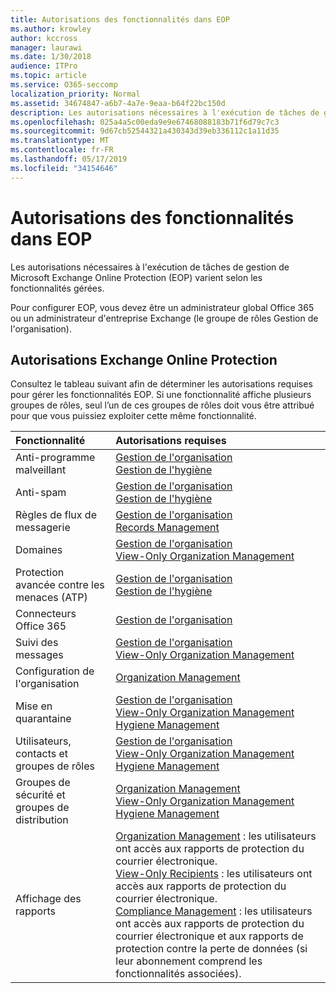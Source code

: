 ```yaml
---
title: Autorisations des fonctionnalités dans EOP
ms.author: krowley
author: kccross
manager: laurawi
ms.date: 1/30/2018
audience: ITPro
ms.topic: article
ms.service: O365-seccomp
localization_priority: Normal
ms.assetid: 34674847-a6b7-4a7e-9eaa-b64f22bc150d
description: Les autorisations nécessaires à l'exécution de tâches de gestion de Microsoft Exchange Online Protection (EOP) varient selon les fonctionnalités gérées.
ms.openlocfilehash: 025a4a5c00eda9e9e67468088183b71f6d79c7c3
ms.sourcegitcommit: 9d67cb52544321a430343d39eb336112c1a11d35
ms.translationtype: MT
ms.contentlocale: fr-FR
ms.lasthandoff: 05/17/2019
ms.locfileid: "34154646"
---
```

# <a name="feature-permissions-in-eop"></a>Autorisations des fonctionnalités dans EOP

Les autorisations nécessaires à l'exécution de tâches de gestion de Microsoft Exchange Online Protection (EOP) varient selon les fonctionnalités gérées. 
  
Pour configurer EOP, vous devez être un administrateur global Office 365 ou un administrateur d'entreprise Exchange (le groupe de rôles Gestion de l'organisation).
  
## <a name="exchange-online-protection-permissions"></a>Autorisations Exchange Online Protection

Consultez le tableau suivant afin de déterminer les autorisations requises pour gérer les fonctionnalités EOP. Si une fonctionnalité affiche plusieurs groupes de rôles, seul l’un de ces groupes de rôles doit vous être attribué pour que vous puissiez exploiter cette même fonctionnalité.
  
|**Fonctionnalité**|**Autorisations requises**|
|:-----|:-----|
|Anti-programme malveillant  <br/> |[Gestion de l'organisation](http://technet.microsoft.com/library/0bfd21c1-86ac-4369-86b7-aeba386741c8.aspx) <br/> [Gestion de l'hygiène](http://technet.microsoft.com/library/fc0a9ec2-9c3d-42f6-8442-8603fb29d464.aspx) <br/> |
|Anti-spam  <br/> |[Gestion de l'organisation](http://technet.microsoft.com/library/0bfd21c1-86ac-4369-86b7-aeba386741c8.aspx) <br/> [Gestion de l'hygiène](http://technet.microsoft.com/library/fc0a9ec2-9c3d-42f6-8442-8603fb29d464.aspx) <br/> |
|Règles de flux de messagerie  <br/> |[Gestion de l'organisation](http://technet.microsoft.com/library/0bfd21c1-86ac-4369-86b7-aeba386741c8.aspx) <br/> [Records Management](http://technet.microsoft.com/library/0e0c95ce-6109-4591-b86d-c6cfd44d21f5.aspx) <br/> |
|Domaines  <br/> |[Gestion de l'organisation](http://technet.microsoft.com/library/0bfd21c1-86ac-4369-86b7-aeba386741c8.aspx) <br/> [View-Only Organization Management](http://technet.microsoft.com/library/c514c6d0-0157-4c52-9ec6-441d9a30f3df.aspx) <br/> |
|Protection avancée contre les menaces (ATP)  <br/> |[Gestion de l'organisation](http://technet.microsoft.com/library/0bfd21c1-86ac-4369-86b7-aeba386741c8.aspx) <br/> [Gestion de l'hygiène](http://technet.microsoft.com/library/fc0a9ec2-9c3d-42f6-8442-8603fb29d464.aspx) <br/> |
|Connecteurs Office 365  <br/> |[Gestion de l'organisation](http://technet.microsoft.com/library/0bfd21c1-86ac-4369-86b7-aeba386741c8.aspx) <br/> |
|Suivi des messages  <br/> |[Gestion de l'organisation](http://technet.microsoft.com/library/0bfd21c1-86ac-4369-86b7-aeba386741c8.aspx) <br/> [View-Only Organization Management](http://technet.microsoft.com/library/c514c6d0-0157-4c52-9ec6-441d9a30f3df.aspx) <br/> |
|Configuration de l'organisation  <br/> |[Organization Management](http://technet.microsoft.com/library/0bfd21c1-86ac-4369-86b7-aeba386741c8.aspx) <br/> |
|Mise en quarantaine  <br/> |[Gestion de l'organisation](http://technet.microsoft.com/library/0bfd21c1-86ac-4369-86b7-aeba386741c8.aspx) <br/> [View-Only Organization Management](http://technet.microsoft.com/library/c514c6d0-0157-4c52-9ec6-441d9a30f3df.aspx) <br/> [Hygiene Management](http://technet.microsoft.com/library/fc0a9ec2-9c3d-42f6-8442-8603fb29d464.aspx) <br/> |
|Utilisateurs, contacts et groupes de rôles  <br/> |[Gestion de l'organisation](http://technet.microsoft.com/library/0bfd21c1-86ac-4369-86b7-aeba386741c8.aspx) <br/> [View-Only Organization Management](http://technet.microsoft.com/library/c514c6d0-0157-4c52-9ec6-441d9a30f3df.aspx) <br/> [Hygiene Management](http://technet.microsoft.com/library/fc0a9ec2-9c3d-42f6-8442-8603fb29d464.aspx) <br/> |
|Groupes de sécurité et groupes de distribution  <br/> |[Organization Management](http://technet.microsoft.com/library/0bfd21c1-86ac-4369-86b7-aeba386741c8.aspx) <br/> [View-Only Organization Management](http://technet.microsoft.com/library/c514c6d0-0157-4c52-9ec6-441d9a30f3df.aspx) <br/> [Hygiene Management](http://technet.microsoft.com/library/fc0a9ec2-9c3d-42f6-8442-8603fb29d464.aspx) <br/> |
|Affichage des rapports  <br/> |[Organization Management](http://technet.microsoft.com/library/0bfd21c1-86ac-4369-86b7-aeba386741c8.aspx) : les utilisateurs ont accès aux rapports de protection du courrier électronique.  <br/> [View-Only Recipients](http://technet.microsoft.com/library/37e66b92-81d3-412f-b7a9-e1bb8cbeb468.aspx) : les utilisateurs ont accès aux rapports de protection du courrier électronique.  <br/> [Compliance Management](http://technet.microsoft.com/library/b91b23a4-e9c7-4bd0-9ee3-ec5cb498da15.aspx) : les utilisateurs ont accès aux rapports de protection du courrier électronique et aux rapports de protection contre la perte de données (si leur abonnement comprend les fonctionnalités associées).  <br/> |
   

